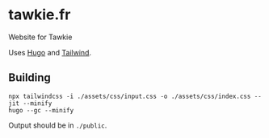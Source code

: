 # tawkie.fr
Website for Tawkie

Uses [Hugo][hugo] and [Tailwind][tailwindcss].

[hugo]: https://gohugo.io/
[tailwindcss]: https://tailwindcss.com/docs/

## Building

```
npx tailwindcss -i ./assets/css/input.css -o ./assets/css/index.css --jit --minify
hugo --gc --minify
```

Output should be in `./public`.
